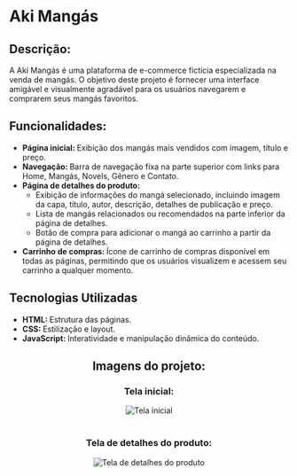 <h1>Aki Mangás</h1>
<h2>Descrição:</h2>
<p>A Aki Mangás é uma plataforma de e-commerce fictícia especializada na venda de mangás. O objetivo deste projeto é fornecer uma interface amigável e visualmente agradável para os usuários navegarem e comprarem seus mangás favoritos.</p>

<h2>Funcionalidades: </h2>
<ul>
  <li> <strong> Página inicial: </strong> Exibição dos mangás mais vendidos com imagem, título e preço. </li>
  <li> <strong> Navegação: </strong> Barra de navegação fixa na parte superior com links para Home, Mangás, Novels, Gênero e Contato. </li>
  <li> <strong> Página de detalhes do produto: </strong> 
    <ul> 
      <li> Exibição de informações do mangá selecionado, incluindo imagem da capa, título, autor, descrição, detalhes de publicação e preço. </li>
      <li> Lista de mangás relacionados ou recomendados na parte inferior da página de detalhes. </li>
      <li> Botão de compra para adicionar o mangá ao carrinho a partir da página de detalhes. </li>
    </ul>
  </li>
  <li> <strong> Carrinho de compras: </strong> Ícone de carrinho de compras disponível em todas as páginas, permitindo que os usuários visualizem e acessem seu carrinho a qualquer momento. </li>
</ul>  

<h2>Tecnologias Utilizadas</h2>
<ul>
  <li> <strong> HTML: </strong> Estrutura das páginas. </li>
  <li> <strong> CSS: </strong> Estilização e layout. </li> 
  <li> <strong> JavaScript: </strong> Interatividade e manipulação dinâmica do conteúdo. </li>
</ul> 

<div align="center">

 <h2> Imagens do projeto: </h2>
  <h3> Tela inicial: </h3>
    <img src="https://github.com/user-attachments/assets/9c5820be-3eda-4eed-b6c8-84c4c3cbda2c" alt="Tela inicial"> <br> <br>

 <h3> Tela de detalhes do produto: </h3>   
    <img src="https://github.com/user-attachments/assets/cfb2ea39-1e26-4536-acfc-acc5809089fb" alt="Tela de detalhes do produto">

</div>

